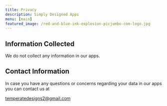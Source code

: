 ```yaml
---
title: Privacy
description: Simply Designed Apps
menu: [main]
featured_image: /red-and-blue-ink-explosion-picjumbo-com-logo.jpg
---
```


## Information Collected

We do not collect any information in our apps.


## Contact Information

In case you have any questions or concerns regarding your data in our apps you
can contact us at

temperatedesigns2@gmail.com
